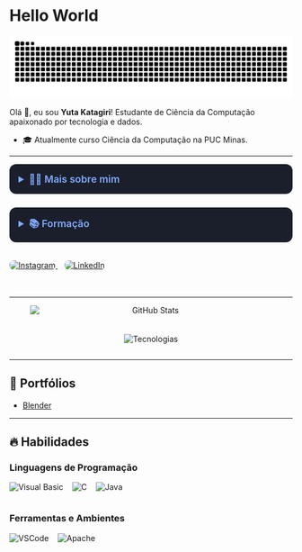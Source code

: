 # Hello World

<div align="center">
  <img src="https://github.com/katagiyu/katagiyu/blob/output/github-contribution-grid-snake2.svg" alt="snake animation">
</div>

Olá 👋, eu sou **Yuta Katagiri**! Estudante de Ciência da Computação apaixonado por tecnologia e dados.

- 🎓 Atualmente curso Ciência da Computação na PUC Minas.

---

<!-- Bloco de detalhes sobre mim e formação -->
<div style="display: flex; gap: 24px; flex-wrap: wrap; margin-bottom: 32px;">

  <details style="flex: 1; min-width: 280px; border: none; border-radius: 12px; padding: 16px; background-color: #1a1f2b;">
    <summary style="font-weight: 600; cursor: pointer; font-size: 1.1rem; color: #82aaff;">👨‍💻 Mais sobre mim</summary>
    <ul style="margin-top: 12px; color: #c0caf5; line-height: 1.5;">
      <li>💬 Tenho 19 anos, moro no Brasil atualmente, porém nasci no Japão.</li>
      <li>⚡ Gosto de ler livros, mangás e quadrinhos, além de assistir filmes e jogar videogame!</li>
    </ul>
  </details>

  <details style="flex: 1; min-width: 280px; border: none; border-radius: 12px; padding: 16px; background-color: #1a1f2b;">
    <summary style="font-weight: 600; cursor: pointer; font-size: 1.1rem; color: #82aaff;">📚 Formação</summary>
    <ul style="margin-top: 12px; color: #c0caf5; line-height: 1.5;">
      <li>🎓 Cursando Ciência da Computação na PUC Minas</li>
      <li>📆 Início: 2024 — Término previsto: 2028</li>
    </ul>
  </details>

</div>

<!-- Redes Sociais -->
<p align="left" style="margin-bottom: 48px;">
  <a href="https://www.instagram.com/yuta_katagirii?igsh=ejg4bWczM2hlZDZu" target="_blank" rel="noopener noreferrer" style="margin-right: 12px;">
    <img src="https://img.shields.io/badge/Instagram-%23E4405F.svg?&style=for-the-badge&logo=instagram&logoColor=white" height="28" style="border-radius: 8px;" alt="Instagram" />
  </a>
  <a href="https://www.linkedin.com/in/yuta-katagiri-b2a2a52b0" target="_blank" rel="noopener noreferrer">
    <img src="https://img.shields.io/badge/LinkedIn-%230077B5.svg?&style=for-the-badge&logo=linkedin&logoColor=white" height="28" style="border-radius: 8px;" alt="LinkedIn" />
  </a>
</p>

---

<!-- Estatísticas -->
<div align="center" style="display: flex; gap: 20px; flex-wrap: wrap; justify-content: center;">
  <img 
    src="https://github-readme-stats.vercel.app/api?username=Katagiyu&show_icons=true&theme=tokyonight&include_all_commits=true&locale=pt-br" 
    alt="GitHub Stats"
    width="430" />
    
  <img 
    src="https://github-readme-stats.vercel.app/api/top-langs/?username=Katagiyu&theme=tokyonight&layout=compact&custom_title=Tecnologias&langs_count=9" 
    alt="Tecnologias"
    width="430" />
</div>

---

## 📁 Portfólios

- [Blender](https://github.com/Katagiyu/Blender)

---

## 🔥 Habilidades

### Linguagens de Programação
<div style="display: flex; gap: 16px; align-items: center; flex-wrap: wrap; margin-bottom: 24px;">
  <img alt="Visual Basic" title="Visual Basic" height="30" src="https://upload.wikimedia.org/wikipedia/commons/4/40/VB.NET_Logo.svg" />
  <img alt="C" title="C" height="30" src="https://cdn.jsdelivr.net/gh/devicons/devicon/icons/c/c-original.svg" />
  <img alt="Java" title="Java" height="30" src="https://cdn.jsdelivr.net/gh/devicons/devicon/icons/java/java-original.svg" />
</div>

### Ferramentas e Ambientes
<div style="display: flex; gap: 16px; align-items: center; flex-wrap: wrap;">
  <img alt="VSCode" title="VSCode" height="30" src="https://cdn.jsdelivr.net/gh/devicons/devicon/icons/vscode/vscode-original.svg" />
  <img alt="Apache" title="Apache" height="30" src="https://cdn.jsdelivr.net/gh/devicons/devicon/icons/apache/apache-original.svg" />
</div>
